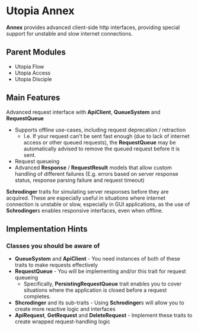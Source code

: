# Utopia Annex
**Annex** provides advanced client-side http interfaces, 
providing special support for unstable and slow internet connections.

## Parent Modules
- Utopia Flow
- Utopia Access
- Utopia Disciple

## Main Features
Advanced request interface with **ApiClient**, **QueueSystem** and **RequestQueue**
- Supports offline use-cases, including request deprecation / retraction
  - I.e. If your request can't be sent fast enough (due to lack of internet access or other queued requests), 
    the **RequestQueue** may be automatically advised to remove the queued request before it is sent.
- Request queueing
- Advanced **Response** / **RequestResult** models that allow custom handling of different failures 
  (E.g. errors based on server response status, response parsing failure and request timeout)

**Schrodinger** traits for simulating server responses before they are acquired. 
These are especially useful in situations where internet connection is unstable or slow, 
especially in GUI applications, as the use of **Schrodinger**s enables responsive interfaces, even when offline.

## Implementation Hints

### Classes you should be aware of
- **QueueSystem** and **ApiClient** - You need instances of both of these traits to make requests effectively
- **RequestQueue** - You will be implementing and/or this trait for request queueing
  - Specifically, **PersistingRequestQueue** trait enables you to cover situations where the application is closed 
    before a request completes.
- **Shcrodinger** and its sub-traits - Using **Schrodinger**s will allow you to create more reactive logic and interfaces
- **ApiRequest**, **GetRequest** and **DeleteRequest** - Implement these traits to create wrapped request-handling logic